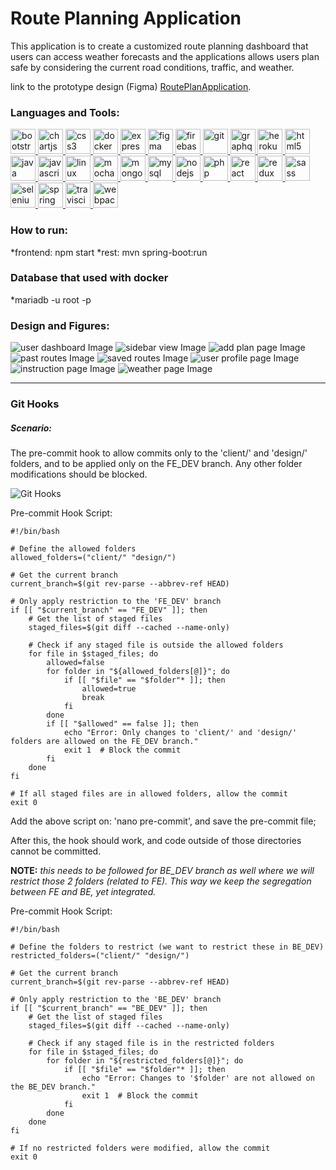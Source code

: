 # Route Planning Application

This application is to create a customized route planning dashboard that users can access weather forecasts and the applications allows users plan safe by considering the current road conditions, traffic, and weather.

link to the prototype design (Figma) [RoutePlanApplication][1].

[1]: https://www.figma.com/design/kxYoTqCxPals6y310dGXNS/TeamIphone?node-id=0-1&t=fyKwLpM1UtABHyNf-1 "RoutePlanApplication"

<h3 align="left">Languages and Tools:</h3>
<p align="left"> <a href="https://getbootstrap.com" target="_blank" rel="noreferrer"> <img src="https://raw.githubusercontent.com/devicons/devicon/master/icons/bootstrap/bootstrap-plain-wordmark.svg" alt="bootstrap" width="40" height="40"/> </a> <a href="https://www.chartjs.org" target="_blank" rel="noreferrer"> <img src="https://www.chartjs.org/media/logo-title.svg" alt="chartjs" width="40" height="40"/> </a> <a href="https://www.w3schools.com/css/" target="_blank" rel="noreferrer"> <img src="https://raw.githubusercontent.com/devicons/devicon/master/icons/css3/css3-original-wordmark.svg" alt="css3" width="40" height="40"/> </a> <a href="https://www.docker.com/" target="_blank" rel="noreferrer"> <img src="https://raw.githubusercontent.com/devicons/devicon/master/icons/docker/docker-original-wordmark.svg" alt="docker" width="40" height="40"/> </a> <a href="https://expressjs.com" target="_blank" rel="noreferrer"> <img src="https://raw.githubusercontent.com/devicons/devicon/master/icons/express/express-original-wordmark.svg" alt="express" width="40" height="40"/> </a> <a href="https://www.figma.com/" target="_blank" rel="noreferrer"> <img src="https://www.vectorlogo.zone/logos/figma/figma-icon.svg" alt="figma" width="40" height="40"/> </a> <a href="https://firebase.google.com/" target="_blank" rel="noreferrer"> <img src="https://www.vectorlogo.zone/logos/firebase/firebase-icon.svg" alt="firebase" width="40" height="40"/> </a> <a href="https://git-scm.com/" target="_blank" rel="noreferrer"> <img src="https://www.vectorlogo.zone/logos/git-scm/git-scm-icon.svg" alt="git" width="40" height="40"/> </a> <a href="https://graphql.org" target="_blank" rel="noreferrer"> <img src="https://www.vectorlogo.zone/logos/graphql/graphql-icon.svg" alt="graphql" width="40" height="40"/> </a> <a href="https://heroku.com" target="_blank" rel="noreferrer"> <img src="https://www.vectorlogo.zone/logos/heroku/heroku-icon.svg" alt="heroku" width="40" height="40"/> </a> <a href="https://www.w3.org/html/" target="_blank" rel="noreferrer"> <img src="https://raw.githubusercontent.com/devicons/devicon/master/icons/html5/html5-original-wordmark.svg" alt="html5" width="40" height="40"/> </a> <a href="https://www.java.com" target="_blank" rel="noreferrer"> <img src="https://raw.githubusercontent.com/devicons/devicon/master/icons/java/java-original.svg" alt="java" width="40" height="40"/> </a> <a href="https://developer.mozilla.org/en-US/docs/Web/JavaScript" target="_blank" rel="noreferrer"> <img src="https://raw.githubusercontent.com/devicons/devicon/master/icons/javascript/javascript-original.svg" alt="javascript" width="40" height="40"/> </a> <a href="https://www.linux.org/" target="_blank" rel="noreferrer"> <img src="https://raw.githubusercontent.com/devicons/devicon/master/icons/linux/linux-original.svg" alt="linux" width="40" height="40"/> </a> <a href="https://mochajs.org" target="_blank" rel="noreferrer"> <img src="https://www.vectorlogo.zone/logos/mochajs/mochajs-icon.svg" alt="mocha" width="40" height="40"/> </a> <a href="https://www.mongodb.com/" target="_blank" rel="noreferrer"> <img src="https://raw.githubusercontent.com/devicons/devicon/master/icons/mongodb/mongodb-original-wordmark.svg" alt="mongodb" width="40" height="40"/> </a> <a href="https://www.mysql.com/" target="_blank" rel="noreferrer"> <img src="https://raw.githubusercontent.com/devicons/devicon/master/icons/mysql/mysql-original-wordmark.svg" alt="mysql" width="40" height="40"/> </a> <a href="https://nodejs.org" target="_blank" rel="noreferrer"> <img src="https://raw.githubusercontent.com/devicons/devicon/master/icons/nodejs/nodejs-original-wordmark.svg" alt="nodejs" width="40" height="40"/> </a> <a href="https://www.php.net" target="_blank" rel="noreferrer"> <img src="https://raw.githubusercontent.com/devicons/devicon/master/icons/php/php-original.svg" alt="php" width="40" height="40"/> </a> <a href="https://reactjs.org/" target="_blank" rel="noreferrer"> <img src="https://raw.githubusercontent.com/devicons/devicon/master/icons/react/react-original-wordmark.svg" alt="react" width="40" height="40"/> </a> <a href="https://redux.js.org" target="_blank" rel="noreferrer"> <img src="https://raw.githubusercontent.com/devicons/devicon/master/icons/redux/redux-original.svg" alt="redux" width="40" height="40"/> </a> <a href="https://sass-lang.com" target="_blank" rel="noreferrer"> <img src="https://raw.githubusercontent.com/devicons/devicon/master/icons/sass/sass-original.svg" alt="sass" width="40" height="40"/> </a> <a href="https://www.selenium.dev" target="_blank" rel="noreferrer"> <img src="https://raw.githubusercontent.com/detain/svg-logos/780f25886640cef088af994181646db2f6b1a3f8/svg/selenium-logo.svg" alt="selenium" width="40" height="40"/> </a> <a href="https://spring.io/" target="_blank" rel="noreferrer"> <img src="https://www.vectorlogo.zone/logos/springio/springio-icon.svg" alt="spring" width="40" height="40"/> </a> <a href="https://travis-ci.org" target="_blank" rel="noreferrer"> <img src="https://www.vectorlogo.zone/logos/travis-ci/travis-ci-icon.svg" alt="travisci" width="40" height="40"/> </a> <a href="https://webpack.js.org" target="_blank" rel="noreferrer"> <img src="https://raw.githubusercontent.com/devicons/devicon/d00d0969292a6569d45b06d3f350f463a0107b0d/icons/webpack/webpack-original-wordmark.svg" alt="webpack" width="40" height="40"/> </a> </p>

<h3 align="left">How to run:</h3>
*frontend: npm start
*rest: mvn spring-boot:run

<h3 align="left">Database that used with docker</h3>
*mariadb -u root -p

<h3 align="left">Design and Figures:</h3>

![user dashboard Image](./design/01dashboard.JPG)
![sidebar view Image](./design/02dashboard.JPG)
![add plan page Image](./design/03dashboard.JPG)
![past routes Image](./design/04dashboard.JPG)
![saved routes Image](./design/05dashboard.JPG)
![user profile page Image](./design/06dashboard.JPG)
![instruction page Image](./design/07dashboard.JPG)
![weather page Image](./design/08dashboard.JPG)

---

<h3 align="left">Git Hooks</h3>
<h5 align="left">Scenario:</h5>
The pre-commit hook to allow commits only to the 'client/' and 'design/' folders, and to be applied only on the FE_DEV branch. Any other folder modifications should be blocked.

![Git Hooks](./.idea/git-hooks.png)

Pre-commit Hook Script:

```
#!/bin/bash

# Define the allowed folders
allowed_folders=("client/" "design/")

# Get the current branch
current_branch=$(git rev-parse --abbrev-ref HEAD)

# Only apply restriction to the 'FE_DEV' branch
if [[ "$current_branch" == "FE_DEV" ]]; then
    # Get the list of staged files
    staged_files=$(git diff --cached --name-only)

    # Check if any staged file is outside the allowed folders
    for file in $staged_files; do
        allowed=false
        for folder in "${allowed_folders[@]}"; do
            if [[ "$file" == "$folder"* ]]; then
                allowed=true
                break
            fi
        done
        if [[ "$allowed" == false ]]; then
            echo "Error: Only changes to 'client/' and 'design/' folders are allowed on the FE_DEV branch."
            exit 1  # Block the commit
        fi
    done
fi

# If all staged files are in allowed folders, allow the commit
exit 0
```

Add the above script on: 'nano pre-commit', and save the pre-commit file;

After this, the hook should work, and code outside of those directories cannot be committed.

**NOTE:** _this needs to be followed for BE_DEV branch as well where we will restrict those 2 folders (related to FE). This way we keep the segregation between FE and BE, yet integrated._

Pre-commit Hook Script:

```
#!/bin/bash

# Define the folders to restrict (we want to restrict these in BE_DEV)
restricted_folders=("client/" "design/")

# Get the current branch
current_branch=$(git rev-parse --abbrev-ref HEAD)

# Only apply restriction to the 'BE_DEV' branch
if [[ "$current_branch" == "BE_DEV" ]]; then
    # Get the list of staged files
    staged_files=$(git diff --cached --name-only)

    # Check if any staged file is in the restricted folders
    for file in $staged_files; do
        for folder in "${restricted_folders[@]}"; do
            if [[ "$file" == "$folder"* ]]; then
                echo "Error: Changes to '$folder' are not allowed on the BE_DEV branch."
                exit 1  # Block the commit
            fi
        done
    done
fi

# If no restricted folders were modified, allow the commit
exit 0
```
